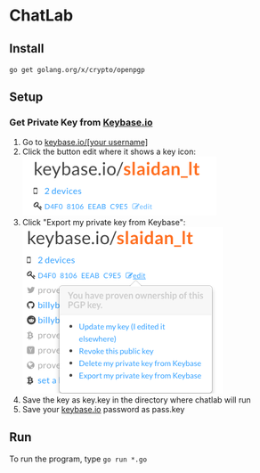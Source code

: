 # ChatLab

## Install

    go get golang.org/x/crypto/openpgp

## Setup

### Get Private Key from [Keybase.io](https://keybase.io)

 1. Go to [keybase.io/[your username]](https://keybase.io/)
 2. Click the button edit where it shows a key icon:![](./imgs/get_priv_key1.png)
 3. Click "Export my private key from Keybase":![](./imgs/get_priv_key2.png)
 4. Save the key as key.key in the directory where chatlab will run
 5. Save your [keybase.io](https://keybase.io) password as pass.key

## Run
To run the program, type `go run *.go`